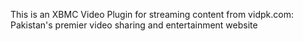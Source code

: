 This is an XBMC Video Plugin for streaming content from vidpk.com:
Pakistan's premier video sharing and entertainment website
